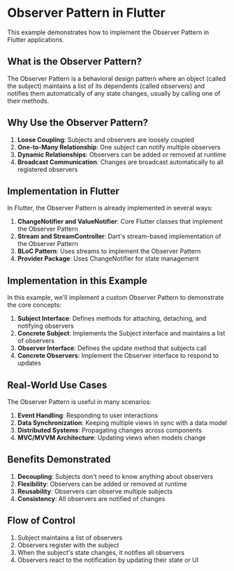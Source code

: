 # Observer Pattern in Flutter

This example demonstrates how to implement the Observer Pattern in Flutter applications.

## What is the Observer Pattern?

The Observer Pattern is a behavioral design pattern where an object (called the subject) maintains a list of its dependents (called observers) and notifies them automatically of any state changes, usually by calling one of their methods.

## Why Use the Observer Pattern?

1. **Loose Coupling**: Subjects and observers are loosely coupled
2. **One-to-Many Relationship**: One subject can notify multiple observers
3. **Dynamic Relationships**: Observers can be added or removed at runtime
4. **Broadcast Communication**: Changes are broadcast automatically to all registered observers

## Implementation in Flutter

In Flutter, the Observer Pattern is already implemented in several ways:

1. **ChangeNotifier and ValueNotifier**: Core Flutter classes that implement the Observer Pattern
2. **Stream and StreamController**: Dart's stream-based implementation of the Observer Pattern
3. **BLoC Pattern**: Uses streams to implement the Observer Pattern
4. **Provider Package**: Uses ChangeNotifier for state management

## Implementation in this Example

In this example, we'll implement a custom Observer Pattern to demonstrate the core concepts:

1. **Subject Interface**: Defines methods for attaching, detaching, and notifying observers
2. **Concrete Subject**: Implements the Subject interface and maintains a list of observers
3. **Observer Interface**: Defines the update method that subjects call
4. **Concrete Observers**: Implement the Observer interface to respond to updates

## Real-World Use Cases

The Observer Pattern is useful in many scenarios:

1. **Event Handling**: Responding to user interactions
2. **Data Synchronization**: Keeping multiple views in sync with a data model
3. **Distributed Systems**: Propagating changes across components
4. **MVC/MVVM Architecture**: Updating views when models change

## Benefits Demonstrated

1. **Decoupling**: Subjects don't need to know anything about observers
2. **Flexibility**: Observers can be added or removed at runtime
3. **Reusability**: Observers can observe multiple subjects
4. **Consistency**: All observers are notified of changes

## Flow of Control

1. Subject maintains a list of observers
2. Observers register with the subject
3. When the subject's state changes, it notifies all observers
4. Observers react to the notification by updating their state or UI
